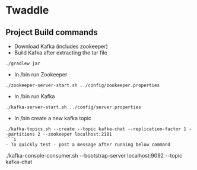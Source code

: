 # Twaddle

## Project Build commands
- Download Kafka (includes zookeeper)
- Build Kafka after extracting the tar file
```
./gradlew jar
```
- In /bin run Zookeeper
```
./zookeeper-server-start.sh ../config/zookeeper.properties
```
- In /bin run Kafka
```
./kafka-server-start.sh ../config/server.properties
```
- In /bin create a new kafka topic
```
./kafka-topics.sh --create --topic kafka-chat --replication-factor 1 --partitions 2 --zookeeper localhost:2181
```i
- To quickly test - post a message after running below command
```
./kafka-console-consumer.sh --bootstrap-server localhost:9092 --topic kafka-chat
```
